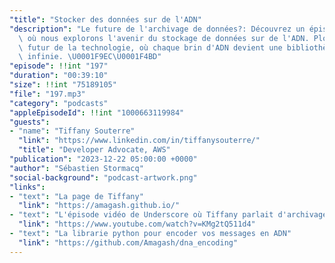```yaml
---
"title": "Stocker des données sur de l'ADN"
"description": "Le future de l'archivage de données?: Découvrez un épisode captivant\
  \ où nous explorons l'avenir du stockage de données sur de l'ADN. Plongez dans le\
  \ futur de la technologie, où chaque brin d'ADN devient une bibliothèque de connaissances\
  \ infinie. \U0001F9EC\U0001F4BD"
"episode": !!int "197"
"duration": "00:39:10"
"size": !!int "75189105"
"file": "197.mp3"
"category": "podcasts"
"appleEpisodeId": !!int "1000663119984"
"guests":
- "name": "Tiffany Souterre"
  "link": "https://www.linkedin.com/in/tiffanysouterre/"
  "title": "Developer Advocate, AWS"
"publication": "2023-12-22 05:00:00 +0000"
"author": "Sébastien Stormacq"
"social-background": "podcast-artwork.png"
"links":
- "text": "La page de Tiffany"
  "link": "https://amagash.github.io/"
- "text": "L'épisode vidéo de Underscore où Tiffany parlait d'archivage sur ADN"
  "link": "https://www.youtube.com/watch?v=KMg2tQ511d4"
- "text": "La librarie python pour encoder vos messages en ADN"
  "link": "https://github.com/Amagash/dna_encoding"
---
```

